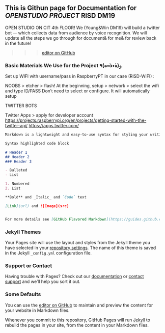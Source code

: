 ## This is Githun page for Documentation for *OPENSTUDIO PROJECT* RISD DM19

OPEN STUDIO ON CIT 4th FLOOR!
We (Young&Win DM19) will build a twitter bot -- which collects data from audience by voice recognition.
We will update all the steps we go through for document& for me& for review back in the future!

>>>[editor on GitHub](https://github.com/digitalmonkey-risd/twitter/edit/master/README.md)


### Basic Materials We Use for the Project ٩(๑•̀o•́๑)و 

Set up WIFI with username/pass in RaspberryPT in our case (RISD-WIFI) :

NOOBS > etcher > flash!
At the beginning, setup > network > select the wifi and type ID/PASS
Don’t need to select or configure. It will automatically setup




TWITTER BOTS

Twitter Apps > apply for developer account
https://projects.raspberrypi.org/en/projects/getting-started-with-the-twitter-api/
https://apps.twitter.com/


```markdown
Markdown is a lightweight and easy-to-use syntax for styling your writing. It includes conventions for

Syntax highlighted code block

# Header 1
## Header 2
### Header 3

- Bulleted
- List

1. Numbered
2. List

**Bold** and _Italic_ and `Code` text

[Link](url) and ![Image](src)


For more details see [GitHub Flavored Markdown](https://guides.github.com/features/mastering-markdown/).

```

### Jekyll Themes

Your Pages site will use the layout and styles from the Jekyll theme you have selected in your [repository settings](https://github.com/digitalmonkey-risd/twitter/settings). The name of this theme is saved in the Jekyll `_config.yml` configuration file.

### Support or Contact

Having trouble with Pages? Check out our [documentation](https://help.github.com/categories/github-pages-basics/) or [contact support](https://github.com/contact) and we’ll help you sort it out.

### Some Defaults

You can use the [editor on GitHub](https://github.com/digitalmonkey-risd/twitter/edit/master/README.md) to maintain and preview the content for your website in Markdown files.

Whenever you commit to this repository, GitHub Pages will run [Jekyll](https://jekyllrb.com/) to rebuild the pages in your site, from the content in your Markdown files.

